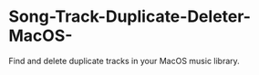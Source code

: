 # Song-Track-Duplicate-Deleter-MacOS-
Find and delete duplicate tracks in your MacOS music library.
